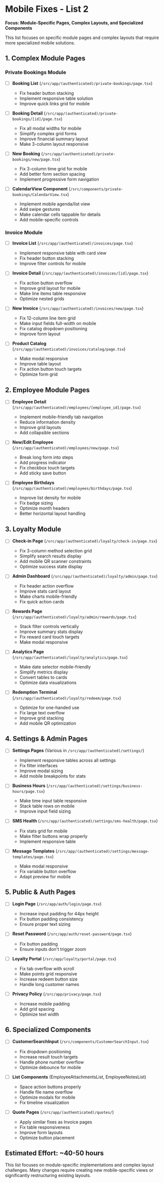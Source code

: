 # Mobile Fixes - List 2
**Focus: Module-Specific Pages, Complex Layouts, and Specialized Components**

This list focuses on specific module pages and complex layouts that require more specialized mobile solutions.

## 1. Complex Module Pages

### Private Bookings Module
- [ ] **Booking List** (`/src/app/(authenticated)/private-bookings/page.tsx`)
  - Fix header button stacking
  - Implement responsive table solution
  - Improve quick links grid for mobile

- [ ] **Booking Detail** (`/src/app/(authenticated)/private-bookings/[id]/page.tsx`)
  - Fix all modal widths for mobile
  - Simplify complex grid forms
  - Improve financial summary layout
  - Make 3-column layout responsive

- [ ] **New Booking** (`/src/app/(authenticated)/private-bookings/new/page.tsx`)
  - Fix 3-column time grid for mobile
  - Add better form section spacing
  - Implement progressive form navigation

- [ ] **CalendarView Component** (`/src/components/private-bookings/CalendarView.tsx`)
  - Implement mobile agenda/list view
  - Add swipe gestures
  - Make calendar cells tappable for details
  - Add mobile-specific controls

### Invoice Module
- [ ] **Invoice List** (`/src/app/(authenticated)/invoices/page.tsx`)
  - Implement responsive table with card view
  - Fix header button stacking
  - Improve filter controls for mobile

- [ ] **Invoice Detail** (`/src/app/(authenticated)/invoices/[id]/page.tsx`)
  - Fix action button overflow
  - Improve grid layout for mobile
  - Make line items table responsive
  - Optimize nested grids

- [ ] **New Invoice** (`/src/app/(authenticated)/invoices/new/page.tsx`)
  - Fix 12-column line item grid
  - Make input fields full-width on mobile
  - Fix catalog dropdown positioning
  - Improve form layout

- [ ] **Product Catalog** (`/src/app/(authenticated)/invoices/catalog/page.tsx`)
  - Make modal responsive
  - Improve table layout
  - Fix action button touch targets
  - Optimize form grid

## 2. Employee Module Pages

- [ ] **Employee Detail** (`/src/app/(authenticated)/employees/[employee_id]/page.tsx`)
  - Implement mobile-friendly tab navigation
  - Reduce information density
  - Improve grid layouts
  - Add collapsible sections

- [ ] **New/Edit Employee** (`/src/app/(authenticated)/employees/new/page.tsx`)
  - Break long form into steps
  - Add progress indicator
  - Fix checkbox touch targets
  - Add sticky save button

- [ ] **Employee Birthdays** (`/src/app/(authenticated)/employees/birthdays/page.tsx`)
  - Improve list density for mobile
  - Fix badge sizing
  - Optimize month headers
  - Better horizontal layout handling

## 3. Loyalty Module

- [ ] **Check-in Page** (`/src/app/(authenticated)/loyalty/check-in/page.tsx`)
  - Fix 3-column method selection grid
  - Simplify search results display
  - Add mobile QR scanner constraints
  - Optimize success state display

- [ ] **Admin Dashboard** (`/src/app/(authenticated)/loyalty/admin/page.tsx`)
  - Fix header action overflow
  - Improve stats card layout
  - Make charts mobile-friendly
  - Fix quick action cards

- [ ] **Rewards Page** (`/src/app/(authenticated)/loyalty/admin/rewards/page.tsx`)
  - Stack filter controls vertically
  - Improve summary stats display
  - Fix reward card touch targets
  - Make modal responsive

- [ ] **Analytics Page** (`/src/app/(authenticated)/loyalty/analytics/page.tsx`)
  - Make date selector mobile-friendly
  - Simplify metrics display
  - Convert tables to cards
  - Optimize data visualizations

- [ ] **Redemption Terminal** (`/src/app/(authenticated)/loyalty/redeem/page.tsx`)
  - Optimize for one-handed use
  - Fix large text overflow
  - Improve grid stacking
  - Add mobile QR optimization

## 4. Settings & Admin Pages

- [ ] **Settings Pages** (Various in `/src/app/(authenticated)/settings/`)
  - Implement responsive tables across all settings
  - Fix filter interfaces
  - Improve modal sizing
  - Add mobile breakpoints for stats

- [ ] **Business Hours** (`/src/app/(authenticated)/settings/business-hours/page.tsx`)
  - Make time input table responsive
  - Stack table rows on mobile
  - Improve input field sizing

- [ ] **SMS Health** (`/src/app/(authenticated)/settings/sms-health/page.tsx`)
  - Fix stats grid for mobile
  - Make filter buttons wrap properly
  - Implement responsive table

- [ ] **Message Templates** (`/src/app/(authenticated)/settings/message-templates/page.tsx`)
  - Make modal responsive
  - Fix variable button overflow
  - Adapt preview for mobile

## 5. Public & Auth Pages

- [ ] **Login Page** (`/src/app/auth/login/page.tsx`)
  - Increase input padding for 44px height
  - Fix button padding consistency
  - Ensure proper text sizing

- [ ] **Reset Password** (`/src/app/auth/reset-password/page.tsx`)
  - Fix button padding
  - Ensure inputs don't trigger zoom

- [ ] **Loyalty Portal** (`/src/app/loyalty/portal/page.tsx`)
  - Fix tab overflow with scroll
  - Make points grid responsive
  - Increase redeem button size
  - Handle long customer names

- [ ] **Privacy Policy** (`/src/app/privacy/page.tsx`)
  - Increase mobile padding
  - Add grid spacing
  - Optimize text width

## 6. Specialized Components

- [ ] **CustomerSearchInput** (`/src/components/CustomerSearchInput.tsx`)
  - Fix dropdown positioning
  - Increase result touch targets
  - Handle phone number overflow
  - Optimize debounce for mobile

- [ ] **List Components** (EmployeeAttachmentsList, EmployeeNotesList)
  - Space action buttons properly
  - Handle file name overflow
  - Optimize modals for mobile
  - Fix timeline visualization

- [ ] **Quote Pages** (`/src/app/(authenticated)/quotes/`)
  - Apply similar fixes as Invoice pages
  - Fix table responsiveness
  - Improve form layouts
  - Optimize button placement

## Estimated Effort: ~40-50 hours
This list focuses on module-specific implementations and complex layout challenges. Many changes require creating new mobile-specific views or significantly restructuring existing layouts.